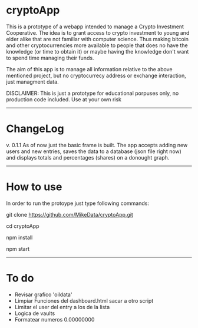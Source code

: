 # cryptoApp

This is a prototype of a webapp intended to manage a Crypto Investment Cooperative. The idea is to grant access to crypto investment to young and elder alike that are not familiar with computer science. Thus making bitcoin and other cryptocurrencies more available to people that does no have the knowledge (or time to obtain it) or maybe having the knowledge don't want to spend time managing their funds.

The aim of this app is to manage all information relative to the above mentioned project, but no cryptocurrecy address or exchange interaction, just managment data.


DISCLAIMER: This is just a prototype for educational porpuses only, no production code included. Use at your own risk

----------------------------------------------
# ChangeLog

v. 0.1.1 As of now just the basic frame is built. The app accepts adding new users and new entries, saves the data to a database (json file right now) and displays totals and percentages (shares) on a donought graph.




----------------------------------------------
# How to use
In order to run the protoype just type following commands:

git clone https://github.com/MikeData/cryptoApp.git

cd cryptoApp

npm install

npm start


----------------------------------------------
# To do
- Revisar grafico 'oildata'
- Limpiar Funciones del dashboard.html sacar a otro script
- Limitar el user del entry a los de la lista
- Logica de vaults
- Formatear numeros 0.00000000




